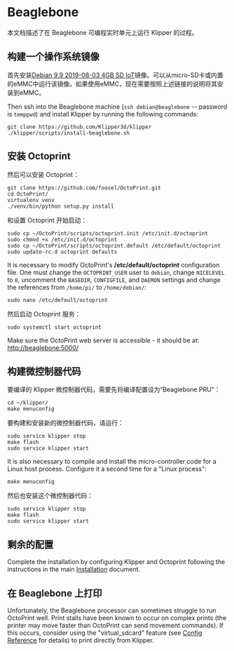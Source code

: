 # Beaglebone

本文档描述了在 Beaglebone 可编程实时单元上运行 Klipper 的过程。

## 构建一个操作系统镜像

首先安装[Debian 9.9 2019-08-03 4GB SD IoT](https://beagleboard.org/latest-images)镜像。可以从micro-SD卡或内置的eMMC中运行该镜像。如果使用eMMC，现在需要按照上述链接的说明将其安装到eMMC。

Then ssh into the Beaglebone machine (`ssh debian@beaglebone` -- password is `temppwd`) and install Klipper by running the following commands:

```
git clone https://github.com/Klipper3d/klipper
./klipper/scripts/install-beaglebone.sh
```

## 安装 Octoprint

然后可以安装 Octoprint：

```
git clone https://github.com/foosel/OctoPrint.git
cd OctoPrint/
virtualenv venv
./venv/bin/python setup.py install
```

和设置 Octoprint 开始启动：

```
sudo cp ~/OctoPrint/scripts/octoprint.init /etc/init.d/octoprint
sudo chmod +x /etc/init.d/octoprint
sudo cp ~/OctoPrint/scripts/octoprint.default /etc/default/octoprint
sudo update-rc.d octoprint defaults
```

It is necessary to modify OctoPrint's **/etc/default/octoprint** configuration file. One must change the `OCTOPRINT_USER` user to `debian`, change `NICELEVEL` to `0`, uncomment the `BASEDIR`, `CONFIGFILE`, and `DAEMON` settings and change the references from `/home/pi/` to `/home/debian/`:

```
sudo nano /etc/default/octoprint
```

然后启动 Octoprint 服务：

```
sudo systemctl start octoprint
```

Make sure the OctoPrint web server is accessible - it should be at: <http://beaglebone:5000/>

## 构建微控制器代码

要编译的 Klipper 微控制器代码，需要先将编译配置设为“Beaglebone PRU”：

```
cd ~/klipper/
make menuconfig
```

要构建和安装新的微控制器代码，请运行：

```
sudo service klipper stop
make flash
sudo service klipper start
```

It is also necessary to compile and install the micro-controller code for a Linux host process. Configure it a second time for a "Linux process":

```
make menuconfig
```

然后也安装这个微控制器代码：

```
sudo service klipper stop
make flash
sudo service klipper start
```

## 剩余的配置

Complete the installation by configuring Klipper and Octoprint following the instructions in the main [Installation](Installation.md#configuring-klipper) document.

## 在 Beaglebone 上打印

Unfortunately, the Beaglebone processor can sometimes struggle to run OctoPrint well. Print stalls have been known to occur on complex prints (the printer may move faster than OctoPrint can send movement commands). If this occurs, consider using the "virtual_sdcard" feature (see [Config Reference](Config_Reference.md#virtual_sdcard) for details) to print directly from Klipper.
